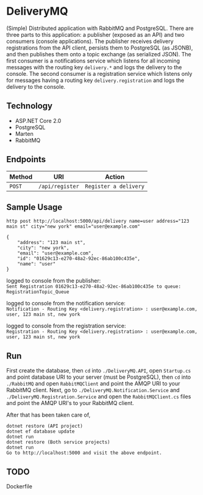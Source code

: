 # DeliveryMQ

(Simple) Distributed application with RabbitMQ and PostgreSQL. There are three
parts to this application: a publisher (exposed as an API) and two consumers
(console applications). The publisher receives delivery registrations from the
API client, persists them to PostgreSQL (as JSONB), and then publishes them onto
a topic exchange (as serialized JSON). The first consumer is a notifications
service which listens for all incoming messages with the routing key
`delivery.*` and logs the delivery to the console. The second consumer is
a registration service which listens only for messages having a routing key
`delivery.registration` and logs the delivery to the console.

Technology
----------
* ASP.NET Core 2.0
* PostgreSQL
* Marten
* RabbitMQ

Endpoints
---------

| Method     | URI                                  | Action                                      |
|------------|--------------------------------------|---------------------------------------------|
| `POST`     | `/api/register`                      | `Register a delivery`                             |


Sample Usage
---------------

`http post http://localhost:5000/api/delivery name=user address="123 main st"
city="new york" email="user@example.com"`
```
{
    "address": "123 main st", 
    "city": "new york", 
    "email": "user@example.com", 
    "id": "01629c13-e270-48a2-92ec-86ab100c435e", 
    "name": "user"
}

```
logged to console from the publisher:  
`Sent Registration 01629c13-e270-48a2-92ec-86ab100c435e to queue: RegistrationTopic_Queue`

logged to console from the notification service:  
`Notification - Routing Key <delivery.registration> : user@example.com, user, 123 main st, new york`  

logged to console from the registration service:  
`Registration - Routing Key <delivery.registration> : user@example.com, user, 123 main st, new york`  

Run
---

First create the database, then `cd` into `./DeliveryMQ.API`, open `Startup.cs`
and point database URI to your server (must be PostgreSQL), then `cd` into
`./RabbitMQ` and open `RabbitMQClient` and point the AMQP URI to your RabbitMQ
client. Next, go to `./DeliveryMQ.Notification.Service` and
`./DeliveryMQ.Registration.Service` and open the `RabbitMQClient.cs`  files and
point the AMQP URI's to your RabbitMQ client.

After that has been taken care of,
```
dotnet restore (API project)
dotnet ef database update
dotnet run 
dotnet restore (Both service projects)
dotnet run 
Go to http://localhost:5000 and visit the above endpoint.
```

TODO
---
Dockerfile
